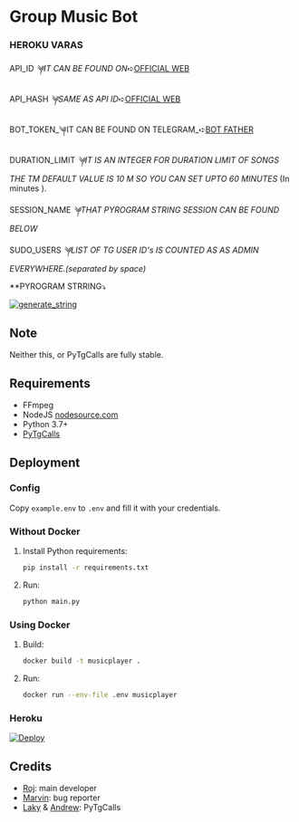 # Group Music Bot

### HEROKU VARAS

API_ID _༆IT CAN BE FOUND ON_➪[OFFICIAL WEB ](http://my.telegram.org )

API_HASH _༆SAME AS API ID_➪[OFFICIAL WEB ](http://my.telegram.org )

BOT_TOKEN_༆IT CAN BE FOUND ON TELEGRAM_➪[BOT FATHER](http://t.me/BotFather)

DURATION_LIMIT _༆IT IS AN INTEGER FOR DURATION LIMIT OF SONGS THE TM DEFAULT VALUE IS 10 M SO YOU CAN SET UPTO 60 MINUTES_ (In minutes ).

SESSION_NAME _༆THAT PYROGRAM STRING SESSION CAN BE FOUND BELOW_

SUDO_USERS _༆LIST OF TG USER ID's IS COUNTED AS AS ADMIN EVERYWHERE.(separated by space)_

**PYROGRAM STRRING⤵️

<a href="https://t.me/ScrapperRoBot" target="_blank"><img src="https://img.shields.io/badge/run-string__session.py-green?style=for-the-badge&logo=repl.it" alt="generate_string" /></a>   

## Note

Neither this, or PyTgCalls are fully stable.

## Requirements

- FFmpeg
- NodeJS [nodesource.com](https://nodesource.com/)
- Python 3.7+
- [PyTgCalls](https://github.com/pytgcalls/pytgcalls)

## Deployment

### Config

Copy `example.env` to `.env` and fill it with your credentials.

### Without Docker

1. Install Python requirements:
   ```bash
   pip install -r requirements.txt
   ```
2. Run:
   ```bash
   python main.py
   ```

### Using Docker

1. Build:
   ```bash
   docker build -t musicplayer .
   ```
2. Run:
   ```bash
   docker run --env-file .env musicplayer
   ```

### Heroku
[![Deploy](https://www.herokucdn.com/deploy/button.svg)](https://heroku.com/deploy?template=https://github.com/v-v-r-official/24-7Music)


## Credits

- [Roj](https://github.com/rojserbest): main developer
- [Marvin](https://github.com/BlackStoneReborn): bug reporter
- [Laky](https://github.com/Laky-64) & [Andrew](https://github.com/AndrewLaneX): PyTgCalls
